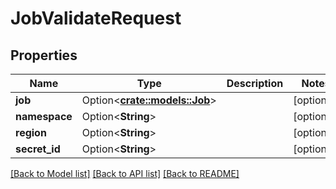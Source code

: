 # JobValidateRequest

## Properties

| Name          | Type                                     | Description | Notes      |
| ------------- | ---------------------------------------- | ----------- | ---------- |
| **job**       | Option<[**crate::models::Job**](Job.md)> |             | [optional] |
| **namespace** | Option<**String**>                       |             | [optional] |
| **region**    | Option<**String**>                       |             | [optional] |
| **secret_id** | Option<**String**>                       |             | [optional] |

[[Back to Model list]](../README.md#documentation-for-models)
[[Back to API list]](../README.md#documentation-for-api-endpoints)
[[Back to README]](../README.md)
